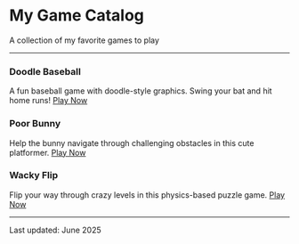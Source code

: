 # My Game Catalog
A collection of my favorite games to play

---

### Doodle Baseball
A fun baseball game with doodle-style graphics. Swing your bat and hit home runs!
[Play Now](https://doodle-baseball.cc)

### Poor Bunny
Help the bunny navigate through challenging obstacles in this cute platformer.
[Play Now](https://poorbunny.cc)

### Wacky Flip
Flip your way through crazy levels in this physics-based puzzle game.
[Play Now](https://wacky-flip-8ah.pages.dev)

---
Last updated: June 2025
